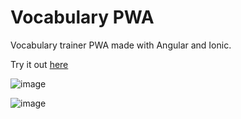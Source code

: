 # Vocabulary PWA
Vocabulary trainer PWA made with Angular and Ionic.

Try it out [here](https://sbaeumlisberger.github.io/vocabulary/tabs/vocabulary)


![image](https://user-images.githubusercontent.com/56502702/155879707-3566e707-cc3b-479a-b6db-a6813baeba56.png)

![image](https://user-images.githubusercontent.com/56502702/155879721-dd47f21c-eff0-4daa-9f3b-cb2582d14021.png)
